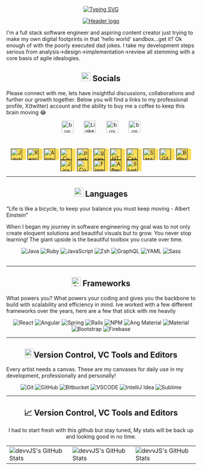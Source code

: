  <link rel="stylesheet" type='text/css' href="https://cdn.jsdelivr.net/gh/devicons/devicon@latest/devicon.min.css" /> 
<p align="center">
  <!-- Typing SVG by DenverCoder1 - https://github.com/DenverCoder1/readme-typing-svg -->
  <a href="https://git.io/typing-svg"><img src="https://readme-typing-svg.herokuapp.com?font=Amatic+SC&weight=700&size=32&pause=1000&color=FFDE59&center=true&width=435&lines=Dad%2FDeveloper%2FCoffee+nerd;Five+years+of+development+experience;I+hyperfocus+on+the+things+that+I+love" alt="Typing SVG" /></a>
</p>
<p align="center">
  <a href="">
    <img src="https://i.imgur.com/BIQiDJz.png" alt="Header logo">
  </a>
</p>

I'm a full stack software engineer and aspiring content creator just trying to make my own digital footprints in that 'hello world' sandbox...get it? Ok enough of with the poorly executed dad jokes. I take my development steps serious from analysis->design->implementation->review all stemming with a core basis of agile idealogies.

<h2 align="center" class="section-heading"><img src="https://i.giphy.com/media/v1.Y2lkPTc5MGI3NjExZGQ1OXRqb3o4eHRsYnhtNHQ3MXFraHZ2ZHdsenl4a3A2bTd4OGZ3NSZlcD12MV9pbnRlcm5hbF9naWZfYnlfaWQmY3Q9Zw/3o85xCVo1diTHyIoPC/giphy.gif" width="24" height="24" style="" frameBorder="0" class="giphy-embed" ></img> Socials</h2>
<p> Please connect with me, lets have insightful discussions, collaborations and further our growth together. Below you will find a links to my professional profile, X(twitter) account and the ability to buy me a coffee to keep this brain moving 😂</p>
<p align="center">
  <a href="https://x.com/_therealdevv_"><img width="32px" alt="buyMeACoffee" title="Coffee" src="https://i.imgur.com/k0cyzqb.png"/></a>
  &#8287;&#8287;&#8287;&#8287;&#8287;
  <a href="https://www.linkedin.com/in/dkc86/"><img width="32px" alt="LinkedIn" title="LinkedIn" src="https://i.imgur.com/7ziNQJ3.png"/></a>
  &#8287;&#8287;&#8287;&#8287;&#8287;
  <a href="https://buymeacoffee.com/devvjs"><img width="32px" alt="buyMeACoffee" title="Coffee" src="https://i.imgur.com/XZy4ksY.png"/></a>
  &#8287;&#8287;&#8287;&#8287;&#8287;
  <a href="https://dev.to/devvjs"><img width="32px" alt="buyMeACoffee" title="Coffee" src="https://i.imgur.com/rNBDdF2.png"/></a>
</p>

#
<p align="center">
  <a href=""><img width="30px" align="center" alt="Javascript" style="padding-right:10px; background-color:#FFDE59;" src="https://cdn.jsdelivr.net/gh/devicons/devicon@latest/icons/javascript/javascript-plain.svg"></a>
  <a href=""><img width="30px" align="center" alt="React" style="padding-right:10px; background-color:#FFDE59;" src="https://cdn.jsdelivr.net/gh/devicons/devicon@latest/icons/react/react-original.svg"></a>
 <a href=""><img width="30px" align="center" alt="Angular" style="padding-right:10px; background-color:#FFDE59;" src="https://cdn.jsdelivr.net/gh/devicons/devicon@latest/icons/angular/angular-original.svg" /></a>
  <a href=""><img width="30px" align="center" alt="Cypress" style="padding-right:10px; background-color:#FFDE59;" src="https://cdn.jsdelivr.net/gh/devicons/devicon@latest/icons/cypressio/cypressio-original.svg"></a>
  <a href=""><img width="30px" align="center" alt="postgresQl" style="padding-right:10px; background-color:#FFDE59;" src="https://cdn.jsdelivr.net/gh/devicons/devicon@latest/icons/postgresql/postgresql-plain.svg"></a>
  <a href=""><img width="30px" align="center" alt="graphQL" style="padding-right:10px; background-color:#FFDE59;" src="https://cdn.jsdelivr.net/gh/devicons/devicon@latest/icons/graphql/graphql-plain.svg"></a>
  <a href=""><img width="30px" align="center" alt="HTML5" style="padding-right:10px; background-color:#FFDE59;" src="https://cdn.jsdelivr.net/gh/devicons/devicon@latest/icons/html5/html5-plain.svg"></a>
  <a href=""><img width="30px" align="center" alt="Css" style="padding-right:10px; background-color:#FFDE59;" src="https://cdn.jsdelivr.net/gh/devicons/devicon@latest/icons/css3/css3-plain.svg"></a>
  <a href=""><img width="30px" align="center" alt="Sass" style="padding-right:10px; background-color:#FFDE59;" src="https://cdn.jsdelivr.net/gh/devicons/devicon@latest/icons/sass/sass-original.svg"></a>
  <a href=""><img width="30px" align="center" alt="Git" style="padding-right:10px; background-color:#FFDE59;" src="https://cdn.jsdelivr.net/gh/devicons/devicon@latest/icons/git/git-plain.svg"></a>
  <a href=""><img width="30px" align="center" alt="Bitbucket" style="padding-right:10px; background-color:#FFDE59;" src="https://cdn.jsdelivr.net/gh/devicons/devicon@latest/icons/bitbucket/bitbucket-original.svg"></a>
  <a href=""><img width="30px" align="center" alt="Jira" style="padding-right:10px; background-color:#FFDE59;" src="https://cdn.jsdelivr.net/gh/devicons/devicon@latest/icons/jira/jira-original.svg"></a>
  <a href=""><img width="30px" align="center" alt="Confluence" style="padding-right:10px; background-color:#FFDE59;" src="https://cdn.jsdelivr.net/gh/devicons/devicon@latest/icons/confluence/confluence-plain.svg"></a>
  <a href=""><img width="30px" align="center" alt="Figma" style="padding-right:10px; background-color:#FFDE59;" src="https://cdn.jsdelivr.net/gh/devicons/devicon@latest/icons/figma/figma-original.svg"></a>
  <a href=""><img width="30px" align="center" alt="AfterEffects" style="padding-right:10px; background-color:#FFDE59;" src="https://cdn.jsdelivr.net/gh/devicons/devicon@latest/icons/aftereffects/aftereffects-original.svg"></a>
  <a href=""><img width="30px" align="center" alt="Illustrator" style="padding-right:10px; background-color:#FFDE59;" src="https://cdn.jsdelivr.net/gh/devicons/devicon@latest/icons/illustrator/illustrator-plain.svg"></a>
</p>


---

<h2 align="center" class="section-heading"><img src="https://i.giphy.com/media/v1.Y2lkPTc5MGI3NjExcTBqZWxxZzB3MnFkc3l3dnhrMHdobzZheHQ1cjFrZ2treGRrdGo4ZCZlcD12MV9pbnRlcm5hbF9naWZfYnlfaWQmY3Q9Zw/gi84IkFRzwube/giphy.gif" alt="code gif" width="24" height="24"></img> Languages</h2>
<q>Life is like a bicycle, to keep your balance you must keep moving - Albert Einstein</q>
<p>When I began my journey in software engineering my goal was to not only create eloquent solutions and beautiful visuals but to grow. You never stop learning! The giant upside is the beautiful toolbox you curate over time.</p>

<div align="center">
  <img src="https://custom-icon-badges.demolab.com/badge/-Java-blue?style=for-the-badge&logo=java&logoColor=white" alt="Java" />
  <img src="https://custom-icon-badges.demolab.com/badge/-Ruby-red?style=for-the-badge&logo=ruby&logoColor=white" alt="Ruby"/>
  <img src="https://custom-icon-badges.demolab.com/badge/-JavaScript-gold?style=for-the-badge&logo=javascript&logoColor=black" alt="JavaScript"/>
  <img src="https://custom-icon-badges.demolab.com/badge/-Zsh-neongreen?style=for-the-badge&logo=zsh&logoColor=white" alt="Zsh"/>
  <img src="https://custom-icon-badges.demolab.com/badge/-GraphQL-FF00FF?style=for-the-badge&logo=graphql&logoColor=white" alt="GraphQL"/>
  <img src="https://custom-icon-badges.demolab.com/badge/-YAML-black?style=for-the-badge&logo=yaml&logoColor=white" alt="YAML"/>
  <img src="https://custom-icon-badges.demolab.com/badge/-Sass-pink?style=for-the-badge&logo=sass&logoColor=black" alt="Sass"/>
</div>

<br/>

---

<h2 align="center" class="section-heading"><img src="https://i.giphy.com/media/v1.Y2lkPTc5MGI3NjExbHp1M290dXNtdnBscjl3MjZlMjFlbGN4bDl6anJqdzdxMzg4OTFuZiZlcD12MV9pbnRlcm5hbF9naWZfYnlfaWQmY3Q9Zw/KEYMsj2LcXzfcTP5ii/giphy.gif" alt="frameworks" width="24px" height="24px"></img> Frameworks</h2>
<p>What powers you? What powers your coding and gives you the backbone to build with scalability and efficiency in mind. Ive worked with a few different frameworks over the years, here are a few that stick with me heavily</p>

<div align="center">
  <img src="https://custom-icon-badges.demolab.com/badge/-React-51C2E0?style=for-the-badge&logo=react&logoColor=white" alt="React" />
  <img src="https://custom-icon-badges.demolab.com/badge/-Angular-B32D2F?style=for-the-badge&logo=angular&logoColor=black" alt="Angular"/>
  <img src="https://custom-icon-badges.demolab.com/badge/-Spring-47714D?style=for-the-badge&logo=spring&logoColor=5EB832" alt="Spring"/>
  <img src="https://custom-icon-badges.demolab.com/badge/-Rails-8E2031?style=for-the-badge&logo=rubyonrails&logoColor=white" alt="Rails"/>
  <img src="https://custom-icon-badges.demolab.com/badge/-NPM-black?style=for-the-badge&logo=npm&logoColor=white" alt="NPM"/>
  <img src="https://custom-icon-badges.demolab.com/badge/-Angular Material-FB8C00?style=for-the-badge&logo=angular-material&logoColor=white" alt="Ang Material"/>
  <img src="https://custom-icon-badges.demolab.com/badge/-Material UI-007FFF?style=for-the-badge&logo=materialui&logoColor=white" alt="Material"/>
  <img src="https://custom-icon-badges.demolab.com/badge/-Bootstrap-62488A?style=for-the-badge&logo=bootstrap&logoColor=white" alt="Bootstrap"/>
  <img src="https://custom-icon-badges.demolab.com/badge/-Firebase-DD2C00?style=for-the-badge&logo=firebase&logoColor=white" alt="Firebase"/>
</div>

---

<h2 align="center" class="section-heading"><img src="https://i.giphy.com/media/v1.Y2lkPTc5MGI3NjExaHh3MW5nMXRmbjJjdWg3NHNxNDB0bjY1MnlxdmVmcXFpN3pqN2J5biZlcD12MV9pbnRlcm5hbF9naWZfYnlfaWQmY3Q9Zw/qnVISdSsslT3TeJ6JD/giphy.gif" alt="write" width="24px" height="24px"></img>Version Control, VC Tools and Editors</h2>
<p>Every artist needs a canvas. These are my canvases for daily use in my development, professionally and personally!</p>

<div align="center">
  <img src="https://custom-icon-badges.demolab.com/badge/-Git-F05133?style=for-the-badge&logo=git&logoColor=black" alt="Git"/>
  <img src="https://custom-icon-badges.demolab.com/badge/-Github-white?style=for-the-badge&logo=github&logoColor=black" alt="GitHub"/>
  <img src="https://custom-icon-badges.demolab.com/badge/-Bitbucket-blue?style=for-the-badge&logo=bitbucket&logoColor=white" alt="Bitbucket"/>
  <img src="https://custom-icon-badges.demolab.com/badge/-Visual Studio Code-2C80B8?style=for-the-badge&logo=vs--code&logoColor=white" alt="VSCODE" />
  <img src="https://custom-icon-badges.demolab.com/badge/-IntelliJ Idea-8D53A4?style=for-the-badge&logo=intellijidea&logoColor=white" alt="IntelliJ Idea"/>
  <img src="https://custom-icon-badges.demolab.com/badge/-Sublime-FF9800?style=for-the-badge&logo=sublime-text&logoColor=black" alt="Sublime"/>
</div>

---

<div align="center">
 <h2 align="center" class="section-heading">📈 Version Control, VC Tools and Editors</h2>
<p>I had to start fresh with this github but stay tuned, My stats will be back up and looking good in no time.</p>
<table align="center" width="100%" height="100%" >
    <tr>
        <td><img style="border: none;" src="https://github-readme-stats.vercel.app/api?username=devvJS&theme=dark&show_icons=true&hide_border=true&count_private=true" alt="devvJS's GitHub Stats"/></td>
        <td><img style="border: none;" src="https://github-readme-streak-stats.herokuapp.com/?user=devvJS&theme=dark&hide_border=true" alt="devvJS's GitHub Stats"/>
        <td><img style="border: none;" src="https://github-readme-stats.vercel.app/api/top-langs/?username=devvJS&theme=dark&show_icons=true&hide_border=true&layout=compact" alt="devvJS's GitHub Stats"/></td>
    </tr>
 </table>
</div>


#

Sources:
<a href="https://iconscout.com/icons/coffee-cup" class="text-underline font-size-sm" target="_blank">Coffee Cup</a> by <a href="https://iconscout.com/contributors/royyanwijaya" class="text-underline font-size-sm">Royyan Wijaya</a> on <a href="https://iconscout.com" class="text-underline font-size-sm">IconScout</a>
